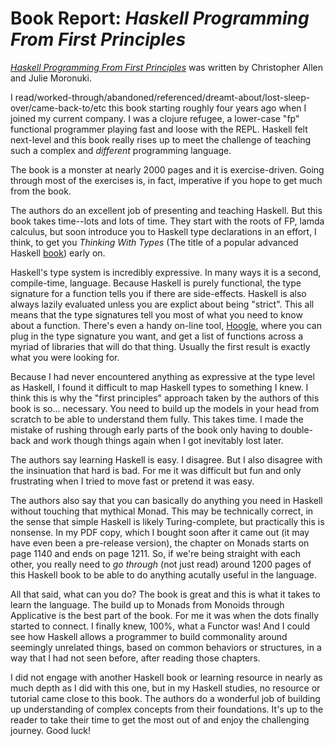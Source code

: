 # Book Report: _Haskell Programming From First Principles_

[_Haskell Programming From First Principles_](https://haskellbook.com/) was written by Christopher Allen and
Julie Moronuki. 

I read/worked-through/abandoned/referenced/dreamt-about/lost-sleep-over/came-back-to/etc
this book starting roughly four years ago when I joined my current company. I was a clojure
refugee, a lower-case "fp" functional programmer playing fast and loose with the REPL.
Haskell felt next-level and this book really rises up to meet the challenge of
teaching such a complex and _different_ programming language.

The book is a monster at nearly 2000 pages and it is exercise-driven. Going through most of the
exercises is, in fact, imperative if you hope to get much from the book.

The authors do an excellent job of presenting and teaching Haskell. But this book
takes time--lots and lots of time. They start with the roots of FP, lamda calculus,
but soon introduce you to Haskell type declarations in an effort, I think, to get
you _Thinking With Types_ (The title of a popular advanced Haskell
[book](https://thinkingwithtypes.com/)) early on.

Haskell's type system is incredibly expressive. In many ways it is a second,
compile-time, language. Because Haskell is purely functional, the type signature
for a function tells you if there are side-effects. Haskell is also always lazily evaluated
unless you are explict about being "strict". This all means that the type signatures
tell you most of what you need to know about a function. There's even
a handy on-line tool, [Hoogle](http://hoogle.haskell.org), where you can plug
in the type signature you want, and get a list of functions across a myriad of
libraries that will do that thing. Usually the first result is exactly what you
were looking for.

Because I had never encountered anything as expressive at the type level as
Haskell, I found it difficult to map Haskell types to something
I knew. I think this is why the "first principles" approach taken by the authors
of this book is so... necessary. You need to build up the models in your
head from scratch to be able to understand them fully. This takes time. I made
the mistake of rushing through early parts of the book only having to double-back
and work though things again when I got inevitably lost later.

The authors say learning Haskell is easy. I disagree. But I also disagree with the
insinuation that hard is bad. For me it was difficult but fun and only frustrating
when I tried to move fast or pretend it was easy.

The authors also say that you can basically do anything you need in Haskell
without touching that mythical Monad. This may be technically correct, in the
sense that simple Haskell is likely Turing-complete, but practically this is
nonsense. In my PDF copy, which I bought soon after it came out (it may have even
been a pre-release version), the
chapter on Monads starts on page 1140 and ends on page 1211. So, if we're being
straight with each other, you really need to _go through_ (not just read) around
1200 pages of this Haskell book to be able to do anything acutally useful in the
language.

All that said, what can you do? The book is great and this is what it takes to learn the language. The
build up to Monads from Monoids through Applicative is the best part of the book.
For me it was when the dots finally started to connect. I finally knew, 100%, what
a Functor was! And I could see how Haskell allows a programmer to build commonality
around seemingly unrelated things, based on common behaviors or structures, in a
way that I had not seen before, after reading those chapters.

I did not engage with another Haskell book or learning resource in nearly as much depth
as I did with this one, but in my Haskell studies, no resource or tutorial came close to this
book. The authors do a wonderful job of building up understanding of complex concepts
from their foundations. It's up to the reader to take their time to get the most out of
and enjoy the challenging journey. Good luck!
